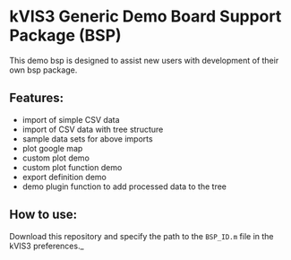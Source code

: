 # kVIS3 Generic Demo Board Support Package (BSP)

This demo bsp is designed to assist new users with development of their own bsp package.

## Features:
- import of simple CSV data
- import of CSV data with tree structure
- sample data sets for above imports
- plot google map
- custom plot demo
- custom plot function demo
- export definition demo
- demo plugin function to add processed data to the tree

## How to use:
Download this repository and specify the path to the `BSP_ID.m` file in the kVIS3 preferences._